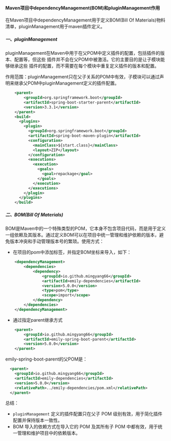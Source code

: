 #### Maven项目中dependencyManagement(BOM)和pluginManagement作用

在Maven项目中dependencyManagement用于定义BOM(Bill Of Materials)物料清单，pluginManagement用于maven插件定义。

##### 一、pluginManagement

pluginManagement在Maven中用于在父POM中定义插件的配置，包括插件的版本、配置等，但这些 插件并不会在父POM中被激活。它的主要目的是让子模块能够继承这些 插件的配置，而不需要在每个模块中重复定义插件的版本和配置。

作用范围：pluginManagement只在父子关系的POM中有效，子模块可以通过<plugin>声明来继承父POM中pluginManagement定义的插件配置。

```xml
    <parent>
        <groupId>org.springframework.boot</groupId>
        <artifactId>spring-boot-starter-parent</artifactId>
        <version>3.3.1</version>
    </parent>
    <build>
      <plugins>
        <plugin>
          <groupId>org.springframework.boot</groupId>
          <artifactId>spring-boot-maven-plugin</artifactId>
          <configuration>
            <mainClass>${start.class}</mainClass>
            <layout>ZIP</layout>
          </configuration>
          <executions>
            <execution>
              <goals>
                <goal>repackage</goal>
              </goals>
            </execution>
          </executions>
        </plugin>
      </plugins>
    </build>
```

##### 二、BOM(Bill Of Materials)

BOM是Maven中的一个特殊类型的POM，它本身不包含项目代码，而是用于定义一组依赖及其版本。通过定义BOM可以在项目中统一管理和维护依赖的版本，避免版本冲突和手动管理版本号的繁琐。使用方式：

- 在项目的pom中添加<dependencyManagement>标签，并指定BOM坐标来导入，如下：

```xml
    <dependencyManagement>
        <dependencies>
            <dependency>
                <groupId>io.github.mingyang66</groupId>
                <artifactId>emily-dependencies</artifactId>
                <version>5.0.0</version>
                <type>pom</type>
                <scope>import</scope>
            </dependency>
        </dependencies>
    </dependencyManagement>
```

- 通过指定parent继承方式

```xml
    <parent>
        <groupId>io.github.mingyang66</groupId>
        <artifactId>emily-spring-boot-parent</artifactId>
        <version>5.0.0</version>
    </parent>
```

emily-spring-boot-parent的父POM是：

```xml
  <parent>
    <groupId>io.github.mingyang66</groupId>
    <artifactId>emily-dependencies</artifactId>
    <version>5.0.0</version>
    <relativePath>../emily-dependencies/pom.xml</relativePath>
  </parent>
```

总结：

- `pluginManagement` 定义的插件配置只在父子 POM 级别有效，用于简化插件配置并保持版本一致性。
- BOM 导入的依赖方式在导入它的 POM 及其所有子 POM 中都有效，用于统一管理和维护项目中的依赖版本。